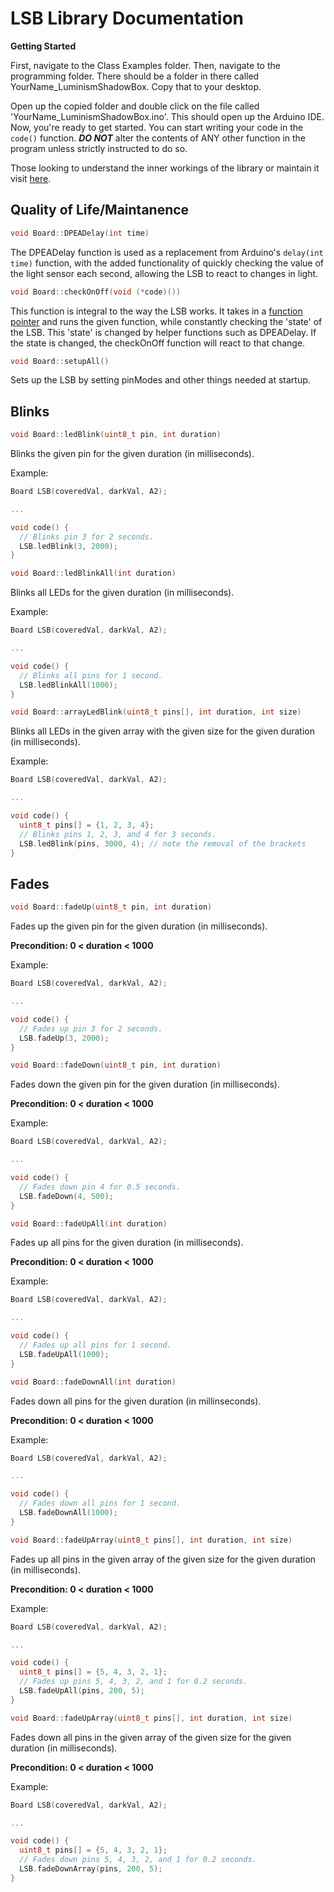 # LSB Library Documentation

**Getting Started**

First, navigate to the Class Examples folder. Then, navigate to the programming folder. There should be a folder in there called YourName_LuminismShadowBox. Copy that to your desktop.

Open up the copied folder and double click on the file called 'YourName_LuminismShadowBox.ino'. This should open up the Arduino IDE. Now, you're ready to get started. You can start writing your code in the ```code()``` function. ***DO NOT*** alter the contents of ANY other function in the program unless strictly instructed to do so.

Those looking to understand the inner workings of the library or maintain it visit [here](https://tarekelkurjie.github.io/lsb-library/maintanence/).

## Quality of Life/Maintanence


```cpp
void Board::DPEADelay(int time) 
```

The DPEADelay function is used as a replacement from Arduino's ```delay(int time)``` function, with the added functionality of quickly checking the value of the light sensor each second, allowing the LSB to react to changes in light.


```c
void Board::checkOnOff(void (*code)())
```

This function is integral to the way the LSB works. It takes in a [function pointer](https://www.geeksforgeeks.org/function-pointer-in-c/) and runs the given function, while constantly checking the 'state' of the LSB. This 'state' is changed by helper functions such as DPEADelay. If the state is changed, the checkOnOff function will react to that change.

```c
void Board::setupAll() 
```

Sets up the LSB by setting pinModes and other things needed at startup.

## Blinks

```c 
void Board::ledBlink(uint8_t pin, int duration)
```
Blinks the given pin for the given duration (in milliseconds).

Example:

```c
Board LSB(coveredVal, darkVal, A2);

...

void code() {
  // Blinks pin 3 for 2 seconds.
  LSB.ledBlink(3, 2000);
}
```

```c
void Board::ledBlinkAll(int duration)
```
Blinks all LEDs for the given duration (in milliseconds).

Example:

```c
Board LSB(coveredVal, darkVal, A2);

...

void code() {
  // Blinks all pins for 1 second.
  LSB.ledBlinkAll(1000);
}
```

```c
void Board::arrayLedBlink(uint8_t pins[], int duration, int size)
```
Blinks all LEDs in the given array with the given size for the given duration (in milliseconds).

Example: 

```c
Board LSB(coveredVal, darkVal, A2);

...

void code() {
  uint8_t pins[] = {1, 2, 3, 4};
  // Blinks pins 1, 2, 3, and 4 for 3 seconds.
  LSB.ledBlink(pins, 3000, 4); // note the removal of the brackets
}
```

## Fades

```c
void Board::fadeUp(uint8_t pin, int duration)
```
Fades up the given pin for the given duration (in milliseconds).

**Precondition: 0 < duration < 1000**

Example:

```c
Board LSB(coveredVal, darkVal, A2);

...

void code() {
  // Fades up pin 3 for 2 seconds.
  LSB.fadeUp(3, 2000);
}
```

```c
void Board::fadeDown(uint8_t pin, int duration)
```
Fades down the given pin for the given duration (in milliseconds).

**Precondition: 0 < duration < 1000**

Example:

```c
Board LSB(coveredVal, darkVal, A2);

...

void code() {
  // Fades down pin 4 for 0.5 seconds.
  LSB.fadeDown(4, 500);
}
```

```c
void Board::fadeUpAll(int duration)
```
Fades up all pins for the given duration (in milliseconds).

**Precondition: 0 < duration < 1000**

Example: 

```c
Board LSB(coveredVal, darkVal, A2);

...

void code() {
  // Fades up all pins for 1 second.
  LSB.fadeUpAll(1000);
}
```

```c
void Board::fadeDownAll(int duration)
```
Fades down all pins for the given duration (in millinseconds).

**Precondition: 0 < duration < 1000**

Example:

```c
Board LSB(coveredVal, darkVal, A2);

...

void code() {
  // Fades down all pins for 1 second.
  LSB.fadeDownAll(1000);
}
```

```c
void Board::fadeUpArray(uint8_t pins[], int duration, int size)
```
Fades up all pins in the given array of the given size for the given duration (in milliseconds).

**Precondition: 0 < duration < 1000**

Example:

```c
Board LSB(coveredVal, darkVal, A2);

...

void code() {
  uint8_t pins[] = {5, 4, 3, 2, 1};
  // Fades up pins 5, 4, 3, 2, and 1 for 0.2 seconds.
  LSB.fadeUpAll(pins, 200, 5);
}
```

```c
void Board::fadeUpArray(uint8_t pins[], int duration, int size)
```
Fades down all pins in the given array of the given size for the given duration (in milliseconds).

**Precondition: 0 < duration < 1000**

Example:

```c
Board LSB(coveredVal, darkVal, A2);

...

void code() {
  uint8_t pins[] = {5, 4, 3, 2, 1};
  // Fades down pins 5, 4, 3, 2, and 1 for 0.2 seconds.
  LSB.fadeDownArray(pins, 200, 5);
}
```
